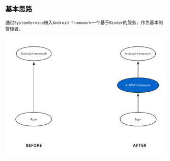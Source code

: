 ## 基本思路

通过```SystemService```植入```Android framework```一个基于```Binder```的服务，作为基本的管理者。

![LOGO](/art/func_design/FuncDesign_Overview.png)
